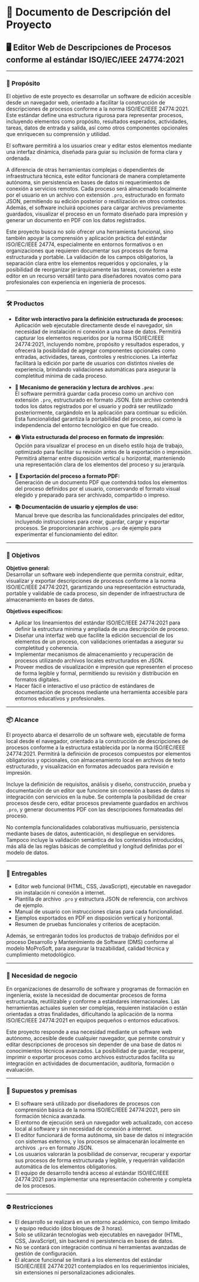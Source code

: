 # 📄 Documento de Descripción del Proyecto

## 🖥️ Editor Web de Descripciones de Procesos conforme al estándar ISO/IEC/IEEE 24774:2021

---

### 🎯 Propósito

El objetivo de este proyecto es desarrollar un software de edición accesible desde un navegador web, orientado a facilitar la construcción de descripciones de procesos conforme a la norma ISO/IEC/IEEE 24774:2021. Este estándar define una estructura rigurosa para representar procesos, incluyendo elementos como propósito, resultados esperados, actividades, tareas, datos de entrada y salida, así como otros componentes opcionales que enriquecen su comprensión y utilidad.

El software permitirá a los usuarios crear y editar estos elementos mediante una interfaz dinámica, diseñada para guiar su inclusión de forma clara y ordenada.

A diferencia de otras herramientas complejas o dependientes de infraestructura técnica, este editor funcionará de manera completamente autónoma, sin persistencia en bases de datos ni requerimientos de conexión a servicios remotos. Cada proceso será almacenado localmente por el usuario en un archivo con extensión `.pro`, estructurado en formato JSON, permitiendo su edición posterior o reutilización en otros contextos. Además, el software incluirá opciones para cargar archivos previamente guardados, visualizar el proceso en un formato diseñado para impresión y generar un documento en PDF con los datos registrados.

Este proyecto busca no solo ofrecer una herramienta funcional, sino también apoyar la comprensión y aplicación práctica del estándar ISO/IEC/IEEE 24774, especialmente en entornos formativos o en organizaciones que requieren documentar sus procesos de forma estructurada y portable. La validación de los campos obligatorios, la separación clara entre los elementos requeridos y opcionales, y la posibilidad de reorganizar jerárquicamente las tareas, convierten a este editor en un recurso versátil tanto para diseñadores novatos como para profesionales con experiencia en ingeniería de procesos.

---

### 🛠️ Productos

- **Editor web interactivo para la definición estructurada de procesos:**  
  Aplicación web ejecutable directamente desde el navegador, sin necesidad de instalación ni conexión a una base de datos. Permitirá capturar los elementos requeridos por la norma ISO/IEC/IEEE 24774:2021, incluyendo nombre, propósito y resultados esperados, y ofrecerá la posibilidad de agregar componentes opcionales como entradas, actividades, tareas, controles y restricciones. La interfaz facilitará la edición por parte de usuarios con distintos niveles de experiencia, brindando validaciones automáticas para asegurar la completitud mínima de cada proceso.

- **📁 Mecanismo de generación y lectura de archivos `.pro`:**  
  El software permitirá guardar cada proceso como un archivo con extensión `.pro`, estructurado en formato JSON. Este archivo contendrá todos los datos registrados por el usuario y podrá ser reutilizado posteriormente, cargándolo en la aplicación para continuar su edición. Esta funcionalidad garantiza la portabilidad del proceso, así como la independencia del entorno tecnológico en que fue creado.

- **🖨️ Vista estructurada del proceso en formato de impresión:**  
  Opción para visualizar el proceso en un diseño estilo hoja de trabajo, optimizado para facilitar su revisión antes de la exportación o impresión. Permitirá alternar entre disposición vertical u horizontal, manteniendo una representación clara de los elementos del proceso y su jerarquía.

- **📄 Exportación del proceso a formato PDF:**  
  Generación de un documento PDF que contendrá todos los elementos del proceso definidos por el usuario, conservando el formato visual elegido y preparado para ser archivado, compartido o impreso.

- **📚 Documentación de usuario y ejemplos de uso:**  
  Manual breve que describa las funcionalidades principales del editor, incluyendo instrucciones para crear, guardar, cargar y exportar procesos. Se proporcionarán archivos `.pro` de ejemplo para experimentar el funcionamiento del editor.

---

### 🎯 Objetivos

**Objetivo general:**  
Desarrollar un software web independiente que permita construir, editar, visualizar y exportar descripciones de procesos conforme a la norma ISO/IEC/IEEE 24774:2021, garantizando una representación estructurada, portable y validable de cada proceso, sin depender de infraestructura de almacenamiento en bases de datos.

**Objetivos específicos:**
- Aplicar los lineamientos del estándar ISO/IEC/IEEE 24774:2021 para definir la estructura mínima y ampliada de una descripción de proceso.
- Diseñar una interfaz web que facilite la edición secuencial de los elementos de un proceso, con validaciones orientadas a asegurar su completitud y coherencia.
- Implementar mecanismos de almacenamiento y recuperación de procesos utilizando archivos locales estructurados en JSON.
- Proveer medios de visualización e impresión que representen el proceso de forma legible y formal, permitiendo su revisión y distribución en formatos digitales.
- Hacer fácil e interactivo el uso práctico de estándares de documentación de procesos mediante una herramienta accesible para entornos educativos y profesionales.

---

### 📦 Alcance

El proyecto abarca el desarrollo de un software web, ejecutable de forma local desde el navegador, orientado a la construcción de descripciones de procesos conforme a la estructura establecida por la norma ISO/IEC/IEEE 24774:2021. Permitirá la definición de procesos compuestos por elementos obligatorios y opcionales, con almacenamiento local en archivos de texto estructurado, y visualización en formatos adecuados para revisión e impresión.

Incluye la definición de requisitos, análisis y diseño, construcción, prueba y documentación de un editor que funcione sin conexión a bases de datos ni integración con servicios en la nube. Se contempla la posibilidad de crear procesos desde cero, editar procesos previamente guardados en archivos `.pro`, y generar documentos PDF con las descripciones formateadas del proceso.

No contempla funcionalidades colaborativas multiusuario, persistencia mediante bases de datos, autenticación, ni despliegue en servidores. Tampoco incluye la validación semántica de los contenidos introducidos, más allá de las reglas básicas de completitud y longitud definidas por el modelo de datos.

---

### 📑 Entregables

- Editor web funcional (HTML, CSS, JavaScript), ejecutable en navegador sin instalación ni conexión a internet.
- Plantilla de archivo `.pro` y estructura JSON de referencia, con archivos de ejemplo.
- Manual de usuario con instrucciones claras para cada funcionalidad.
- Ejemplos exportados en PDF en disposición vertical y horizontal.
- Resumen de pruebas funcionales y criterios de aceptación.

Además, se entregarán todos los productos de trabajo definidos por el proceso Desarrollo y Mantenimiento de Software (DMS) conforme al modelo MoProSoft, para asegurar la trazabilidad, calidad técnica y cumplimiento metodológico.

---

### 💼 Necesidad de negocio

En organizaciones de desarrollo de software y programas de formación en ingeniería, existe la necesidad de documentar procesos de forma estructurada, reutilizable y conforme a estándares internacionales. Las herramientas actuales suelen ser complejas, requieren instalación o están orientadas a otras finalidades, dificultando la aplicación de la norma ISO/IEC/IEEE 24774:2021 en equipos pequeños o entornos educativos.

Este proyecto responde a esa necesidad mediante un software web autónomo, accesible desde cualquier navegador, que permite construir y editar descripciones de procesos sin depender de una base de datos ni conocimientos técnicos avanzados. La posibilidad de guardar, recuperar, imprimir o exportar procesos como archivos estructurados facilita su integración en actividades de documentación, auditoría, formación o evaluación.

---

### 📝 Supuestos y premisas

- El software será utilizado por diseñadores de procesos con comprensión básica de la norma ISO/IEC/IEEE 24774:2021, pero sin formación técnica avanzada.
- El entorno de ejecución será un navegador web actualizado, con acceso local al software y sin necesidad de conexión a internet.
- El editor funcionará de forma autónoma, sin base de datos ni integración con sistemas externos, y los procesos se almacenarán localmente en archivos `.pro` en formato JSON.
- Los usuarios valorarán la posibilidad de conservar, recuperar y exportar sus procesos de forma estructurada y legible, y requerirán validación automática de los elementos obligatorios.
- El equipo de desarrollo tendrá acceso al estándar ISO/IEC/IEEE 24774:2021 para implementar una representación coherente y completa de los procesos.

---

### ⛔ Restricciones

- El desarrollo se realizará en un entorno académico, con tiempo limitado y equipo reducido (dos bloques de 3 horas).
- Solo se utilizarán tecnologías web ejecutables en navegador (HTML, CSS, JavaScript), sin backend ni persistencia en bases de datos.
- No se contará con integración continua ni herramientas avanzadas de gestión de configuración.
- El alcance funcional se limitará a los elementos del estándar ISO/IEC/IEEE 24774:2021 contemplados en los requerimientos iniciales, sin extensiones ni personalizaciones adicionales.
